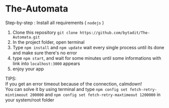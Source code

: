 # The-Automata

Step-by-step :
Install all requirements ( ```nodejs``` )
1. Clone this repository ```git clone https://github.com/bytadit/The-Automata.git```
2. In the project folder, open terminal
3. Type ```npm install``` and ```npm update``` wait every single process until its done and make sure there's no error
4. type ```npm start```, and wait for some minutes until some informations with link into ```localhost:3000``` appears
5. enjoy your app

TIPS: <br>
If you get an error timeout because of the connection, calmdown! <br>
You can solve it by using terminal and type ```npm config set fetch-retry-mintimeout 200000``` and ```npm config set fetch-retry-maxtimeout 1200000``` in your system/root folder
